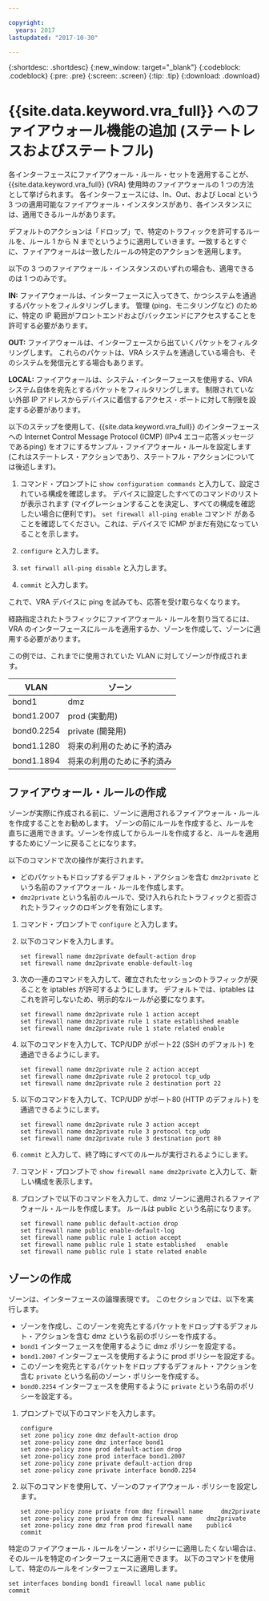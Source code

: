 ```yaml
---

copyright:
  years: 2017
lastupdated: "2017-10-30"

---
```


{:shortdesc: .shortdesc}
{:new_window: target="_blank"}
{:codeblock: .codeblock}
{:pre: .pre}
{:screen: .screen}
{:tip: .tip}
{:download: .download}

# {{site.data.keyword.vra_full}} へのファイアウォール機能の追加 (ステートレスおよびステートフル)
各インターフェースにファイアウォール・ルール・セットを適用することが、{{site.data.keyword.vra_full}} (VRA) 使用時のファイアウォールの 1 つの方法として挙げられます。 各インターフェースには、In、Out、および Local という 3 つの適用可能なファイアウォール・インスタンスがあり、各インスタンスには、適用できるルールがあります。 

デフォルトのアクションは「ドロップ」で、特定のトラフィックを許可するルールを、ルール 1 から N までというように適用していきます。一致するとすぐに、ファイアウォールは一致したルールの特定のアクションを適用します。

以下の 3 つのファイアウォール・インスタンスのいずれの場合も、適用できるのは 1 つのみです。

**IN:** ファイアウォールは、インターフェースに入ってきて、かつシステムを通過するパケットをフィルタリングします。 管理 (ping、モニタリングなど) のために、特定の IP 範囲がフロントエンドおよびバックエンドにアクセスすることを許可する必要があります。

**OUT:** ファイアウォールは、インターフェースから出ていくパケットをフィルタリングします。 これらのパケットは、VRA システムを通過している場合も、そのシステムを発信元とする場合もあります。

**LOCAL:** ファイアウォールは、システム・インターフェースを使用する、VRA システム自体を宛先とするパケットをフィルタリングします。 制限されていない外部 IP アドレスからデバイスに着信するアクセス・ポートに対して制限を設定する必要があります。

以下のステップを使用して、{{site.data.keyword.vra_full}} のインターフェースへの Internet Control Message Protocol (ICMP) (IPv4 エコー応答メッセージであるping) をオフにするサンプル・ファイアウォール・ルールを設定します (これはステートレス・アクションであり、ステートフル・アクションについては後述します)。

1. コマンド・プロンプトに `show configuration commands` と入力して、設定されている構成を確認します。 デバイスに設定したすべてのコマンドのリストが表示されます (マイグレーションすることを決定し、すべての構成を確認したい場合に便利です)。 `set firewall all-ping enable` コマンド があることを確認してください。これは、デバイスで ICMP がまだ有効になっていることを示します。

2. `configure` と入力します。

3. `set firwall all-ping disable` と入力します。

4. `commit` と入力します。

これで、VRA デバイスに ping を試みても、応答を受け取らなくなります。

経路指定されたトラフィックにファイアウォール・ルールを割り当てるには、VRA のインターフェースにルールを適用するか、ゾーンを作成して、ゾーンに適用する必要があります。

この例では、これまでに使用されていた VLAN に対してゾーンが作成されます。

 VLAN | ゾーン 
 ---- | ---- 
bond1 | dmz
bond1.2007 | prod (実動用)
bond0.2254 | private (開発用)
bond1.1280 | 将来の利用のために予約済み
bond1.1894 | 将来の利用のために予約済み

## ファイアウォール・ルールの作成
ゾーンが実際に作成される前に、ゾーンに適用されるファイアウォール・ルールを作成することをお勧めします。 ゾーンの前にルールを作成すると、ルールを直ちに適用できます。ゾーンを作成してからルールを作成すると、ルールを適用するためにゾーンに戻ることになります。

以下のコマンドで次の操作が実行されます。

* どのパケットもドロップするデフォルト・アクションを含む `dmz2private` という名前のファイアウォール・ルールを作成します。
* `dmz2private` という名前のルールで、受け入れられたトラフィックと拒否されたトラフィックのロギングを有効にします。

1. コマンド・プロンプトで `configure` と入力します。

2. 以下のコマンドを入力します。

	~~~
	set firewall name dmz2private default-action drop
	set firewall name dmz2private enable-default-log
	~~~

3. 次の一連のコマンドを入力して、確立されたセッションのトラフィックが戻ることを iptables が許可するようにします。 デフォルトでは、iptables はこれを許可しないため、明示的なルールが必要になります。

	~~~
	set firewall name dmz2private rule 1 action accept
	set firewall name dmz2private rule 1 state established enable
	set firewall name dmz2private rule 1 state related enable
	~~~

4. 以下のコマンドを入力して、TCP/UDP がポート22 (SSH のデフォルト) を通過できるようにします。
	
	~~~
	set firewall name dmz2private rule 2 action accept
	set firewall name dmz2private rule 2 protocol tcp_udp
	set firewall name dmz2private rule 2 destination port 22
	~~~

5. 以下のコマンドを入力して、TCP/UDP がポート80 (HTTP のデフォルト) を通過できるようにします。

	~~~
	set firewall name dmz2private rule 3 action accept
	set firewall name dmz2private rule 3 protocol tcp_udp
	set firewall name dmz2private rule 3 destination port 80
	~~~

6. `commit` と入力して、終了時にすべてのルールが実行されるようにします。

7. コマンド・プロンプトで `show firewall name dmz2private` と入力して、新しい構成を表示します。

8. プロンプトで以下のコマンドを入力して、dmz ゾーンに適用されるファイアウォール・ルールを作成します。 ルールは public という名前になります。 

	~~~
	set firewall name public default-action drop
	set firewall name public enable-default-log
	set firewall name public rule 1 action accept
	set firewall name public rule 1 state established 	enable
	set firewall name public rule 1 state related enable
	~~~
	
## ゾーンの作成

ゾーンは、インターフェースの論理表現です。 このセクションでは、以下を実行します。

* ゾーンを作成し、このゾーンを宛先とするパケットをドロップするデフォルト・アクションを含む dmz という名前のポリシーを作成する。
* `bond1` インターフェースを使用するように dmz ポリシーを設定する。
* `bond1.2007` インターフェースを使用するように prod ポリシーを設定する。
* このゾーンを宛先とするパケットをドロップするデフォルト・アクションを含む `private` という名前のゾーン・ポリシーを作成する。
* `bond0.2254` インターフェースを使用するように `private` という名前のポリシーを設定する。

1. プロンプトで以下のコマンドを入力します。

	~~~
	configure
	set zone policy zone dmz default-action drop
	set zone-policy zone dmz interface bond1
	set zone-policy zone prod default-action drop
	set zone-policy zone prod interface bond1.2007
	set zone-policy zone private default-action drop
	set zone-policy zone private interface bond0.2254
	~~~
	
2. 以下のコマンドを使用して、ゾーンのファイアウォール・ポリシーを設定します。

	~~~
	set zone-policy zone private from dmz firewall name 	dmz2private
	set zone-policy zone prod from dmz firewall name 	dmz2private
	set zone-policy zone dmz from prod firewall name 	public4
	commit
	~~~
	
特定のファイアウォール・ルールをゾーン・ポリシーに適用したくない場合は、そのルールを特定のインターフェースに適用できます。 以下のコマンドを使用して、特定のルールをインターフェースに適用します。

~~~
set interfaces bonding bond1 fireawll local name public
commit
~~~
